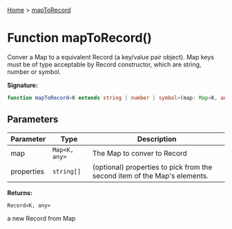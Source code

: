 [Home](../index.md) &gt; [mapToRecord](./maptorecord_1.md)

# Function mapToRecord()

Conver a Map to a equivalent Record (a key/value pair object). Map keys must be of type acceptable by Record constructor, which are string, number or symbol.

<b>Signature:</b>

```typescript
function mapToRecord<K extends string | number | symbol>(map: Map<K, any>, properties?: string[]): Record<K, any>;
```

## Parameters

|  Parameter | Type | Description |
|  --- | --- | --- |
|  map | `Map<K, any>` | The Map to conver to Record |
|  properties | `string[]` | (optional) properties to pick from the second item of the Map's elements. |

<b>Returns:</b>

`Record<K, any>`

a new Record from Map

